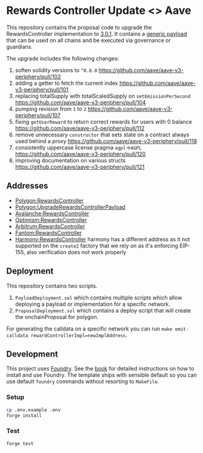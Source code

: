# Rewards Controller Update <> Aave

This repository contains the proposal code to upgrade the RewardsController implementation to [3.0.1](https://github.com/aave/aave-v3-periphery/tree/feat/3.0.1). It contains a [generic payload](./src/contracts/UpgradeRewardsControllerPayload.sol) that can be used on all chains and be executed via governance or guardians.

The upgrade includes the following changes:

1. soften solidity versions to `^0.8.0` https://github.com/aave/aave-v3-periphery/pull/102
2. adding a getter to fetch the current index https://github.com/aave/aave-v3-periphery/pull/101
3. replacing totalSupply with totalScaledSupply on `setEmissionPerSecond` https://github.com/aave/aave-v3-periphery/pull/104
4. pumping revision from `1` to `2` https://github.com/aave/aave-v3-periphery/pull/107
5. fixing `getUserReward` to return correct rewards for users with 0 balance https://github.com/aave/aave-v3-periphery/pull/112
6. remove unnecessary `constructor` that sets state on a contract always used behind a proxy https://github.com/aave/aave-v3-periphery/pull/118
7. consistently uppercase license pragma `agpl`->`AGPL` https://github.com/aave/aave-v3-periphery/pull/120
8. improving documentation on various structs https://github.com/aave/aave-v3-periphery/pull/121

## Addresses

- [Polygon:RewardsController](https://polygonscan.com/address/0x723a9d120ed2cd90ac550d779375f6178bfd86e3#code)
- [Polygon:UpgradeRewardsControllerPayload](https://polygonscan.com/address/0x6f02253c80A041a773efa35c98D4bc14A0f6EF9e)
- [Avalanche:RewardsController](https://snowtrace.io/address/0x723A9d120Ed2CD90AC550d779375F6178BFD86E3#code)
- [Optimism:RewardsController](https://optimistic.etherscan.io/address/0x723A9d120Ed2CD90AC550d779375F6178BFD86E3#code)
- [Arbitrum:RewardsController](https://arbiscan.io/address/0x723a9d120ed2cd90ac550d779375f6178bfd86e3#code)
- [Fantom:RewardsController](https://ftmscan.com/address/0x723a9d120ed2cd90ac550d779375f6178bfd86e3#code)
- [Harmony:RewardsController](https://explorer.harmony.one/address/0x5f5c02875a8e9b5a26fbd09040abcfdeb2aa6711?activeTab=7) harmony has a different address as it not supported on the `create2` factory that we rely on as it's enforcing EIP-155, also verification does not work properly

## Deployment

This repository contains two scripts.

1. `PayloadDeployment.sol` which contains multiple scripts which allow deploying a payload or implementation for a specific network.
2. `ProposalDeployment.sol` which contains a deploy script that will create the onchainProposal for polygon.

For generating the calldata on a specific network you can run `make emit-calldata rewardControllerImpl=newImplAddress`.

## Development

This project uses [Foundry](https://getfoundry.sh). See the [book](https://book.getfoundry.sh/getting-started/installation.html) for detailed instructions on how to install and use Foundry.
The template ships with sensible default so you can use default `foundry` commands without resorting to `MakeFile`.

### Setup

```sh
cp .env.example .env
forge install
```

### Test

```sh
forge test
```
